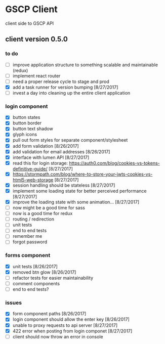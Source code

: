 # GSCP Client
client side to GSCP API

## client version 0.5.0

### to do 
- [ ] improve application structure to something scalable and maintainable (redux)
- [ ] implement react router
- [ ] need a proper release cycle to stage and prod
- [x] add a task runner for version bumping [8/27/2017]
- [ ] invest a day into cleaning up the entire client application

### login component
- [x] button states
- [x] button border
- [x] button text shadow
- [x] glyph icons
- [x] pull out form styles for separate component/stylesheet
- [x] add form validation [8/26/2017]
- [x] add validation for email addresses [8/26/2017]
- [x] interface with lumen API [8/27/2017]
- [x] read this for login storage: https://auth0.com/blog/cookies-vs-tokens-definitive-guide/ [8/27/2017]
- [x] https://stormpath.com/blog/where-to-store-your-jwts-cookies-vs-html5-web-storage [8/27/2017]
- [x] session handling should be stateless [8/27/2017]
- [x] implement some loading state for better perceived performance [8/27/2017]
- [x] improve the loading state with some animation... [8/27/2017]
- [ ] now might be a good time for sass
- [ ] now is a good time for redux
- [ ] routing / redirection
- [ ] unit tests
- [ ] end to end tests
- [ ] remember me
- [ ] forgot password

### forms component
- [x] unit tests [8/26/2017]
- [x] removed btn glow [8/26/2017]
- [ ] refactor tests for easier maintainability
- [ ] comment components
- [ ] end to end tests?

### issues
- [x] form component paths [8/26/2017]
- [x] login component should allow the enter key [8/26/2017]
- [x] unable to proxy requests to api server [8/27/2017]
- [x] 422 error when posting from login componet [8/27/2017]
- [ ] client should now throw an error in console